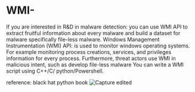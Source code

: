 # WMI-
If you are interested in R&D in malware detection: you can use WMI API to extract fruitful information
about every malware and build a dataset for malware specifically file-less malware.
Windows Management Instrumentation (WMI) API: is used to monitor windows operating systems.
For example monitoring process creations, services, and privileges information for every process. 
Furthermore, threat actors use WMI in malicious intent, such as develop file-less malware You can write a WMI script using C++/C/ python/Powershell.

reference: black hat python book
![Capture edited](https://user-images.githubusercontent.com/54780924/159122446-075506f0-0a1d-4817-8d72-160301404e3c.JPG)
